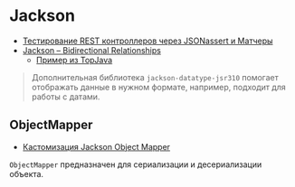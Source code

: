 # Jackson
* [Тестирование REST контроллеров через JSONassert и Матчеры](https://github.com/JavaWebinar/topjava/blob/doc/doc/lesson07.md#-8-тестирование-rest-контроллеров-через-jsonassert-и-матчеры)
* [Jackson – Bidirectional Relationships](https://www.baeldung.com/jackson-bidirectional-relationships-and-infinite-recursion)
  * [Пример из TopJava](https://github.com/JavaWebinar/topjava/blob/doc/doc/lesson08.md#-3-hw7-optional-getwithmeals--тесты) 

> Дополнительная библиотека `jackson-datatype-jsr310` помогает отображать данные в нужном формате, например, подходит для работы с датами.



## ObjectMapper
* [Кастомизация Jackson Object Mapper](https://github.com/JavaWebinar/topjava/blob/doc/doc/lesson07.md#-7-кастомизация-jackson-object-mapper)

`ObjectMapper` предназначен для сериализации и десериализации объекта.

